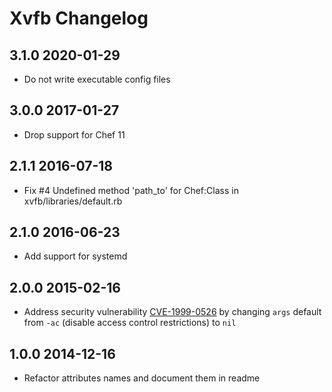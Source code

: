 # Xvfb Changelog

## 3.1.0 2020-01-29

- Do not write executable config files

## 3.0.0 2017-01-27

- Drop support for Chef 11

## 2.1.1 2016-07-18

- Fix #4 Undefined method 'path_to' for Chef:Class in xvfb/libraries/default.rb

## 2.1.0 2016-06-23

- Add support for systemd

## 2.0.0 2015-02-16

- Address security vulnerability [CVE-1999-0526](http://web.nvd.nist.gov/view/vuln/detail?vulnId=CVE-1999-0526) by
changing `args` default from `-ac` (disable access control restrictions) to `nil`

## 1.0.0 2014-12-16

- Refactor attributes names and document them in readme
